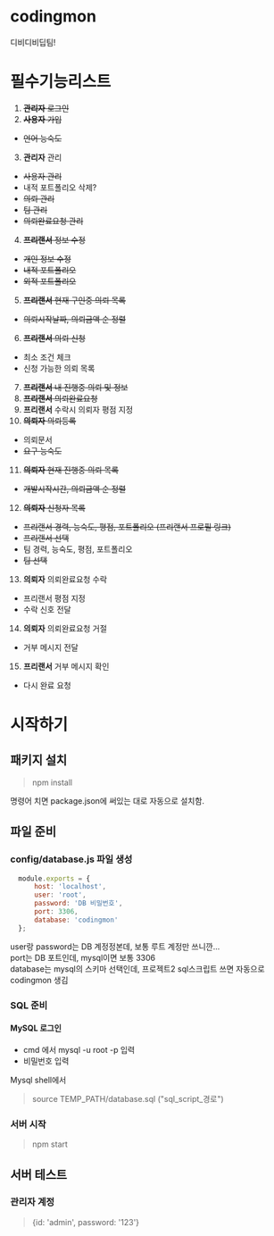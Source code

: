 # codingmon
디비디비딥팀!

# 필수기능리스트
1. ~~**관리자** 로그인~~
2. ~~**사용자** 가입~~
  - ~~언어 능숙도~~
3. **관리자** 관리
  - ~~사용자 관리~~
  - 내적 포트폴리오 삭제?
  - ~~의뢰 관리~~
  - ~~팀 관리~~
  - ~~의뢰완료요청 관리~~
4. ~~**프리랜서** 정보 수정~~
  - ~~개인 정보 수정~~
  - ~~내적 포트폴리오~~
  - ~~외적 포트폴리오~~
5. ~~**프리랜서** 현재 구인중 의뢰 목록~~
  - ~~의뢰시작날짜, 의뢰금액 순 정렬~~
6. ~~**프리랜서** 의뢰 신청~~
  - 최소 조건 체크
  - 신청 가능한 의뢰 목록
7. ~~**프리랜서** 내 진행중 의뢰 및 정보~~
8. ~~**프리랜서** 의뢰완료요청~~
9. **프리랜서** 수락시 의뢰자 평점 지정
10. ~~**의뢰자** 의뢰등록~~
  - 의뢰문서
  - ~~요구 능숙도~~
11. ~~**의뢰자** 현재 진행중 의뢰 목록~~
  - ~~개발시작시간, 의뢰금액 순 정렬~~
12. ~~**의뢰자** 신청자 목록~~
  - ~~프리랜서 경력, 능숙도, 평점, 포트폴리오 (프리랜서 프로필 링크)~~
  - ~~프리랜서 선택~~
  - 팀 경력, 능숙도, 평점, 포트폴리오
  - ~~팀 선택~~
13. **의뢰자** 의뢰완료요청 수락
  - 프리랜서 평점 지정
  - 수락 신호 전달
14. **의뢰자** 의뢰완료요청 거절
  - 거부 메시지 전달
15. **프리랜서** 거부 메시지 확인
  - 다시 완료 요청

# 시작하기

## 패키지 설치

>  npm install

명령어 치면 package.json에 써있는 대로 자동으로 설치함.

## 파일 준비

### config/database.js 파일 생성
```javascript
  module.exports = {
      host: 'localhost',
      user: 'root',
      password: 'DB 비밀번호',
      port: 3306,
      database: 'codingmon'
  };
```
user랑 password는 DB 계정정본데, 보통 루트 계정만 쓰니깐...  
port는 DB 포트인데, mysql이면 보통 3306  
database는 mysql의 스키마 선택인데, 프로젝트2 sql스크립트 쓰면 자동으로 codingmon 생김

### SQL 준비
#### MySQL 로그인
- cmd 에서 mysql -u root -p 입력
- 비밀번호 입력  

Mysql shell에서 
> source TEMP_PATH/database.sql ("sql_script_경로")

### 서버 시작
> npm start

## 서버 테스트
### 관리자 계정
> {id: 'admin', password: '123'}
